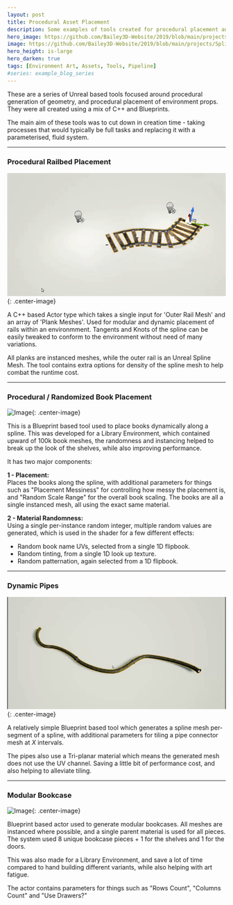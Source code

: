 ```yaml
---
layout: post
title: Procedural Asset Placement
description: Some examples of tools created for procedural placement and generation of assets - includes randomness, modularity, proceduralism, etc.
hero_image: https://github.com/Bailey3D-Website/2019/blob/main/projects/Spline%20Tools/thumb.gif?raw=true # Add image post (optional)
image: https://github.com/Bailey3D-Website/2019/blob/main/projects/Spline%20Tools/thumb.gif?raw=true # Add image post (optional)
hero_height: is-large
hero_darken: true
tags: [Environment Art, Assets, Tools, Pipeline]
#series: example_blog_series
---
```

These are a series of Unreal based tools focused around procedural generation of geometry, and procedural placement of environment props.
They were all created using a mix of C++ and Blueprints.

The main aim of these tools was to cut down in creation time - taking processes that would typically be full tasks and replacing it with a parameterised, fluid system.

------

### Procedural Railbed Placement

![Image](https://github.com/Bailey3D-Website/2019/blob/main/projects/Spline%20Tools/thumb2.gif?raw=true){: .center-image}

A C++ based Actor type which takes a single input for 'Outer Rail Mesh' and an array of 'Plank Meshes'. Used for modular and dynamic placement of rails within an environmment.
Tangents and Knots of the spline can be easily tweaked to conform to the environment without need of many variations.

All planks are instanced meshes, while the outer rail is an Unreal Spline Mesh. The tool contains extra options for density of the spline mesh to help combat the runtime cost.

------

### Procedural / Randomized Book Placement

![Image](https://github.com/Bailey3D-Website/2019/blob/main/projects/Spline%20Tools/thumb.gif?raw=true){: .center-image}

This is a Blueprint based tool used to place books dynamically along a spline. This was developed for a Library Environment, which contained upward of 100k book meshes, the randomness and instancing helped to break up the look of the shelves, while also improving performance.

It has two major components:

__1 - Placement:__ <br>
Places the books along the spline, with additional parameters for things such as "Placement Messiness" for controlling how messy the placement is, and "Random Scale Range" for the overall book scaling.
The books are all a single instanced mesh, all using the exact same material.

__2 - Material Randomness:__ <br>
Using a single per-instance random integer, multiple random values are generated, which is used in the shader for a few different effects:
- Random book name UVs, selected from a single 1D flipbook.
- Random tinting, from a single 1D look up texture.
- Random patternation, again selected from a 1D flipbook.

------

### Dynamic Pipes

![Image](https://github.com/Bailey3D-Website/2019/blob/main/projects/Spline%20Tools/bailey-martin-a809f0-61f6f37fe755463f89c1c1182d9904d7-mv2.gif?raw=true){: .center-image}

A relatively simple Blueprint based tool which generates a spline mesh per-segment of a spline, with additional parameters for tiling a pipe connector mesh at <i>X</i> intervals.

The pipes also use a Tri-planar material which means the generated mesh does not use the UV channel. Saving a little bit of performance cost, and also helping to alleviate tiling.

------

### Modular Bookcase

![Image](https://github.com/Bailey3D-Website/2019/blob/main/projects/Spline%20Tools/bailey-martin-sdf.gif?raw=true){: .center-image}

Blueprint based actor used to generate modular bookcases. All meshes are instanced where possible, and a single parent material is used for all pieces.
The system used 8 unique bookcase pieces + 1 for the shelves and 1 for the doors.

This was also made for a Library Environment, and save a lot of time compared to hand building different variants, while also helping with art fatigue.

The actor contains parameters for things such as "Rows Count", "Columns Count" and "Use Drawers?"